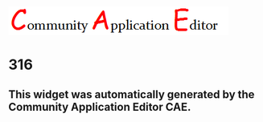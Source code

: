 ![CAE](https://github.com/PhilCAEOrg/frontendComponent-316/blob/gh-pages/img/logo.png)  

316
===================


This widget was automatically generated by the Community Application Editor CAE.  
---------------
